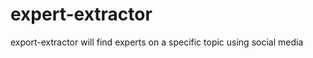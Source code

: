 expert-extractor
================

export-extractor will find experts on a specific topic using social media
